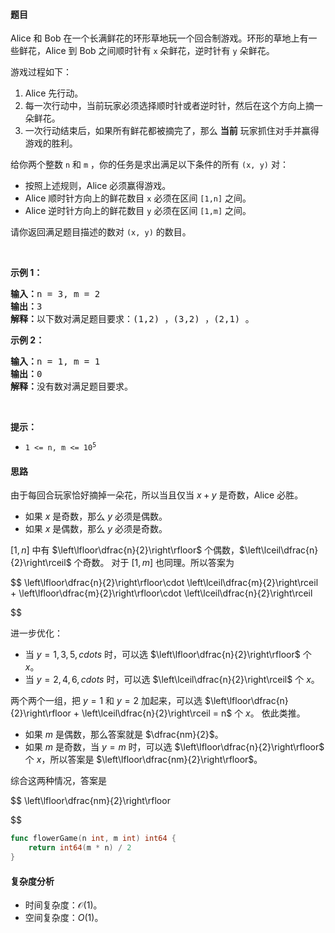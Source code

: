 #### 题目

<p>Alice 和 Bob 在一个长满鲜花的环形草地玩一个回合制游戏。环形的草地上有一些鲜花，Alice 到 Bob 之间顺时针有 <code>x</code> 朵鲜花，逆时针有 <code>y</code> 朵鲜花。</p>

<p>游戏过程如下：</p>

<ol>
	<li>Alice 先行动。</li>
	<li>每一次行动中，当前玩家必须选择顺时针或者逆时针，然后在这个方向上摘一朵鲜花。</li>
	<li>一次行动结束后，如果所有鲜花都被摘完了，那么 <strong>当前</strong> 玩家抓住对手并赢得游戏的胜利。</li>
</ol>

<p>给你两个整数 <code>n</code> 和 <code>m</code> ，你的任务是求出满足以下条件的所有 <code>(x, y)</code> 对：</p>

<ul>
	<li>按照上述规则，Alice 必须赢得游戏。</li>
	<li>Alice 顺时针方向上的鲜花数目 <code>x</code> 必须在区间 <code>[1,n]</code> 之间。</li>
	<li>Alice 逆时针方向上的鲜花数目 <code>y</code> 必须在区间 <code>[1,m]</code> 之间。</li>
</ul>

<p>请你返回满足题目描述的数对 <code>(x, y)</code> 的数目。</p>

<p> </p>

<p><strong class="example">示例 1：</strong></p>

<pre>
<b>输入：</b>n = 3, m = 2
<b>输出：</b>3
<b>解释：</b>以下数对满足题目要求：(1,2) ，(3,2) ，(2,1) 。
</pre>

<p><strong class="example">示例 2：</strong></p>

<pre>
<b>输入：</b>n = 1, m = 1
<b>输出：</b>0
<b>解释：</b>没有数对满足题目要求。
</pre>

<p> </p>

<p><strong>提示：</strong></p>

<ul>
	<li><code>1 <= n, m <= 10<sup>5</sup></code></li>
</ul>

#### 思路

由于每回合玩家恰好摘掉一朵花，所以当且仅当 $x+y$ 是奇数，Alice 必胜。

- 如果 $x$ 是奇数，那么 $y$ 必须是偶数。
- 如果 $x$ 是偶数，那么 $y$ 必须是奇数。

$[1,n]$ 中有 $\left\lfloor\dfrac{n}{2}\right\rfloor$ 个偶数，$\left\lceil\dfrac{n}{2}\right\rceil$ 个奇数。
对于 $[1,m]$ 也同理。所以答案为

$$
\left\lfloor\dfrac{n}{2}\right\rfloor\cdot \left\lceil\dfrac{m}{2}\right\rceil + \left\lfloor\dfrac{m}{2}\right\rfloor\cdot \left\lceil\dfrac{n}{2}\right\rceil

$$

进一步优化：

- 当 $y=1,3,5,cdots$ 时，可以选 $\left\lfloor\dfrac{n}{2}\right\rfloor$ 个 $x$。
- 当 $y=2,4,6,cdots$ 时，可以选 $\left\lceil\dfrac{n}{2}\right\rceil$ 个 $x$。

两个两个一组，把 $y=1$ 和 $y=2$ 加起来，可以选 $\left\lfloor\dfrac{n}{2}\right\rfloor + \left\lceil\dfrac{n}{2}\right\rceil = n$ 个 $x$。
依此类推。

- 如果 $m$ 是偶数，那么答案就是 $\dfrac{nm}{2}$。
- 如果 $m$ 是奇数，当 $y=m$ 时，可以选 $\left\lfloor\dfrac{n}{2}\right\rfloor$ 个 $x$，所以答案是 $\left\lfloor\dfrac{nm}{2}\right\rfloor$。

综合这两种情况，答案是

$$
\left\lfloor\dfrac{nm}{2}\right\rfloor

$$

```go [sol]
func flowerGame(n int, m int) int64 {
	return int64(m * n) / 2
}
```

#### 复杂度分析

- 时间复杂度：$\mathcal{O}(1)$。
- 空间复杂度：$O(1)$。
